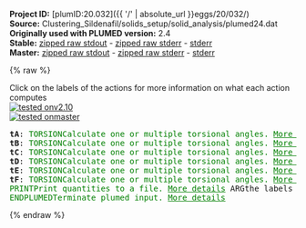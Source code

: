 **Project ID:** [plumID:20.032]({{ '/' | absolute_url }}eggs/20/032/)  
**Source:** Clustering_Sildenafil/solids_setup/solid_analysis/plumed24.dat  
**Originally used with PLUMED version:** 2.4  
**Stable:** [zipped raw stdout](plumed24.dat.plumed.stdout.txt.zip) - [zipped raw stderr](plumed24.dat.plumed.stderr.txt.zip) - [stderr](plumed24.dat.plumed.stderr)  
**Master:** [zipped raw stdout](plumed24.dat.plumed_master.stdout.txt.zip) - [zipped raw stderr](plumed24.dat.plumed_master.stderr.txt.zip) - [stderr](plumed24.dat.plumed_master.stderr)  

{% raw %}
<div class="plumedpreheader">
<div class="headerInfo" id="value_details_data/Clustering_Sildenafil/solids_setup/solid_analysis/plumed24.dat"> Click on the labels of the actions for more information on what each action computes </div>
<div class="containerBadge">
<div class="headerBadge"><a href="plumed24.dat.plumed.stderr"><img src="https://img.shields.io/badge/v2.10-passing-green.svg" alt="tested onv2.10" /></a></div>
<div class="headerBadge"><a href="plumed24.dat.plumed_master.stderr"><img src="https://img.shields.io/badge/master-passing-green.svg" alt="tested onmaster" /></a></div>
</div>
</div>
<pre class="plumedlisting">
<b name="data/Clustering_Sildenafil/solids_setup/solid_analysis/plumed24.dattA" onclick='showPath("data/Clustering_Sildenafil/solids_setup/solid_analysis/plumed24.dat","data/Clustering_Sildenafil/solids_setup/solid_analysis/plumed24.dattA","data/Clustering_Sildenafil/solids_setup/solid_analysis/plumed24.dattA","brown")'>tA</b>: <span class="plumedtooltip" style="color:green">TORSION<span class="right">Calculate one or multiple torsional angles. <a href="https://www.plumed.org/doc-master/user-doc/html/TORSION" style="color:green">More details</a><i></i></span></span> <span class="plumedtooltip">VECTOR1<span class="right">You should use VECTORA instead of this keyword which was used in older versions of PLUMED and is provided for back compatibility only<i></i></span></span>=1519,1513 <span class="plumedtooltip">AXIS<span class="right">two atoms that define an axis<i></i></span></span>=1513,1534 <span class="plumedtooltip">VECTOR2<span class="right">You should use VECTORB instead of this keyword which was used in older versions of PLUMED and is provided for back compatibility only<i></i></span></span>=1534,1540
<span style="display:none;" id="data/Clustering_Sildenafil/solids_setup/solid_analysis/plumed24.dattA">The TORSION action with label <b>tA</b> calculates the following quantities:<table  align="center" frame="void" width="95%" cellpadding="5%"><tr><td width="5%"><b> Quantity </b>  </td><td><b> Description </b> </td></tr><tr><td width="5%">tA.value</td><td>the TORSION involving these atoms</td></tr></table></span><b name="data/Clustering_Sildenafil/solids_setup/solid_analysis/plumed24.dattB" onclick='showPath("data/Clustering_Sildenafil/solids_setup/solid_analysis/plumed24.dat","data/Clustering_Sildenafil/solids_setup/solid_analysis/plumed24.dattB","data/Clustering_Sildenafil/solids_setup/solid_analysis/plumed24.dattB","brown")'>tB</b>: <span class="plumedtooltip" style="color:green">TORSION<span class="right">Calculate one or multiple torsional angles. <a href="https://www.plumed.org/doc-master/user-doc/html/TORSION" style="color:green">More details</a><i></i></span></span> <span class="plumedtooltip">VECTOR1<span class="right">You should use VECTORA instead of this keyword which was used in older versions of PLUMED and is provided for back compatibility only<i></i></span></span>=1532,1521 <span class="plumedtooltip">AXIS<span class="right">two atoms that define an axis<i></i></span></span>=1521,1514 <span class="plumedtooltip">VECTOR2<span class="right">You should use VECTORB instead of this keyword which was used in older versions of PLUMED and is provided for back compatibility only<i></i></span></span>=1514,1542
<span style="display:none;" id="data/Clustering_Sildenafil/solids_setup/solid_analysis/plumed24.dattB">The TORSION action with label <b>tB</b> calculates the following quantities:<table  align="center" frame="void" width="95%" cellpadding="5%"><tr><td width="5%"><b> Quantity </b>  </td><td><b> Description </b> </td></tr><tr><td width="5%">tB.value</td><td>the TORSION involving these atoms</td></tr></table></span><b name="data/Clustering_Sildenafil/solids_setup/solid_analysis/plumed24.dattC" onclick='showPath("data/Clustering_Sildenafil/solids_setup/solid_analysis/plumed24.dat","data/Clustering_Sildenafil/solids_setup/solid_analysis/plumed24.dattC","data/Clustering_Sildenafil/solids_setup/solid_analysis/plumed24.dattC","brown")'>tC</b>: <span class="plumedtooltip" style="color:green">TORSION<span class="right">Calculate one or multiple torsional angles. <a href="https://www.plumed.org/doc-master/user-doc/html/TORSION" style="color:green">More details</a><i></i></span></span> <span class="plumedtooltip">VECTOR1<span class="right">You should use VECTORA instead of this keyword which was used in older versions of PLUMED and is provided for back compatibility only<i></i></span></span>=1521,1514 <span class="plumedtooltip">AXIS<span class="right">two atoms that define an axis<i></i></span></span>=1514,1542 <span class="plumedtooltip">VECTOR2<span class="right">You should use VECTORB instead of this keyword which was used in older versions of PLUMED and is provided for back compatibility only<i></i></span></span>=1542,1554
<span style="display:none;" id="data/Clustering_Sildenafil/solids_setup/solid_analysis/plumed24.dattC">The TORSION action with label <b>tC</b> calculates the following quantities:<table  align="center" frame="void" width="95%" cellpadding="5%"><tr><td width="5%"><b> Quantity </b>  </td><td><b> Description </b> </td></tr><tr><td width="5%">tC.value</td><td>the TORSION involving these atoms</td></tr></table></span><b name="data/Clustering_Sildenafil/solids_setup/solid_analysis/plumed24.dattD" onclick='showPath("data/Clustering_Sildenafil/solids_setup/solid_analysis/plumed24.dat","data/Clustering_Sildenafil/solids_setup/solid_analysis/plumed24.dattD","data/Clustering_Sildenafil/solids_setup/solid_analysis/plumed24.dattD","brown")'>tD</b>: <span class="plumedtooltip" style="color:green">TORSION<span class="right">Calculate one or multiple torsional angles. <a href="https://www.plumed.org/doc-master/user-doc/html/TORSION" style="color:green">More details</a><i></i></span></span> <span class="plumedtooltip">VECTOR1<span class="right">You should use VECTORA instead of this keyword which was used in older versions of PLUMED and is provided for back compatibility only<i></i></span></span>=1521,1530 <span class="plumedtooltip">AXIS<span class="right">two atoms that define an axis<i></i></span></span>=1530,1524 <span class="plumedtooltip">VECTOR2<span class="right">You should use VECTORB instead of this keyword which was used in older versions of PLUMED and is provided for back compatibility only<i></i></span></span>=1524,1517
<span style="display:none;" id="data/Clustering_Sildenafil/solids_setup/solid_analysis/plumed24.dattD">The TORSION action with label <b>tD</b> calculates the following quantities:<table  align="center" frame="void" width="95%" cellpadding="5%"><tr><td width="5%"><b> Quantity </b>  </td><td><b> Description </b> </td></tr><tr><td width="5%">tD.value</td><td>the TORSION involving these atoms</td></tr></table></span><b name="data/Clustering_Sildenafil/solids_setup/solid_analysis/plumed24.dattE" onclick='showPath("data/Clustering_Sildenafil/solids_setup/solid_analysis/plumed24.dat","data/Clustering_Sildenafil/solids_setup/solid_analysis/plumed24.dattE","data/Clustering_Sildenafil/solids_setup/solid_analysis/plumed24.dattE","brown")'>tE</b>: <span class="plumedtooltip" style="color:green">TORSION<span class="right">Calculate one or multiple torsional angles. <a href="https://www.plumed.org/doc-master/user-doc/html/TORSION" style="color:green">More details</a><i></i></span></span> <span class="plumedtooltip">VECTOR1<span class="right">You should use VECTORA instead of this keyword which was used in older versions of PLUMED and is provided for back compatibility only<i></i></span></span>=1523,1527 <span class="plumedtooltip">AXIS<span class="right">two atoms that define an axis<i></i></span></span>=1527,1558 <span class="plumedtooltip">VECTOR2<span class="right">You should use VECTORB instead of this keyword which was used in older versions of PLUMED and is provided for back compatibility only<i></i></span></span>=1558,1573
<span style="display:none;" id="data/Clustering_Sildenafil/solids_setup/solid_analysis/plumed24.dattE">The TORSION action with label <b>tE</b> calculates the following quantities:<table  align="center" frame="void" width="95%" cellpadding="5%"><tr><td width="5%"><b> Quantity </b>  </td><td><b> Description </b> </td></tr><tr><td width="5%">tE.value</td><td>the TORSION involving these atoms</td></tr></table></span><b name="data/Clustering_Sildenafil/solids_setup/solid_analysis/plumed24.dattF" onclick='showPath("data/Clustering_Sildenafil/solids_setup/solid_analysis/plumed24.dat","data/Clustering_Sildenafil/solids_setup/solid_analysis/plumed24.dattF","data/Clustering_Sildenafil/solids_setup/solid_analysis/plumed24.dattF","brown")'>tF</b>: <span class="plumedtooltip" style="color:green">TORSION<span class="right">Calculate one or multiple torsional angles. <a href="https://www.plumed.org/doc-master/user-doc/html/TORSION" style="color:green">More details</a><i></i></span></span> <span class="plumedtooltip">VECTOR1<span class="right">You should use VECTORA instead of this keyword which was used in older versions of PLUMED and is provided for back compatibility only<i></i></span></span>=1527,1558 <span class="plumedtooltip">AXIS<span class="right">two atoms that define an axis<i></i></span></span>=1558,1573 <span class="plumedtooltip">VECTOR2<span class="right">You should use VECTORB instead of this keyword which was used in older versions of PLUMED and is provided for back compatibility only<i></i></span></span>=1573,1569
<span style="display:none;" id="data/Clustering_Sildenafil/solids_setup/solid_analysis/plumed24.dattF">The TORSION action with label <b>tF</b> calculates the following quantities:<table  align="center" frame="void" width="95%" cellpadding="5%"><tr><td width="5%"><b> Quantity </b>  </td><td><b> Description </b> </td></tr><tr><td width="5%">tF.value</td><td>the TORSION involving these atoms</td></tr></table></span><span class="plumedtooltip" style="color:green">PRINT<span class="right">Print quantities to a file. <a href="https://www.plumed.org/doc-master/user-doc/html/PRINT" style="color:green">More details</a><i></i></span></span> <span class="plumedtooltip">ARG<span class="right">the labels of the values that you would like to print to the file<i></i></span></span>=<b name="data/Clustering_Sildenafil/solids_setup/solid_analysis/plumed24.dattA">tA</b>,<b name="data/Clustering_Sildenafil/solids_setup/solid_analysis/plumed24.dattB">tB</b>,<b name="data/Clustering_Sildenafil/solids_setup/solid_analysis/plumed24.dattC">tC</b>,<b name="data/Clustering_Sildenafil/solids_setup/solid_analysis/plumed24.dattD">tD</b>,<b name="data/Clustering_Sildenafil/solids_setup/solid_analysis/plumed24.dattE">tE</b>,<b name="data/Clustering_Sildenafil/solids_setup/solid_analysis/plumed24.dattF">tF</b> <span class="plumedtooltip">FILE<span class="right">the name of the file on which to output these quantities<i></i></span></span>=cluster_data_24
<span style="display:none;" id="data/Clustering_Sildenafil/solids_setup/solid_analysis/plumed24.dat">The PRINT action with label <b></b> calculates something</span><span class="plumedtooltip" style="color:green">ENDPLUMED<span class="right">Terminate plumed input. <a href="https://www.plumed.org/doc-master/user-doc/html/ENDPLUMED" style="color:green">More details</a><i></i></span></span><span style="color:blue" class="comment">
</span></pre>
{% endraw %}
